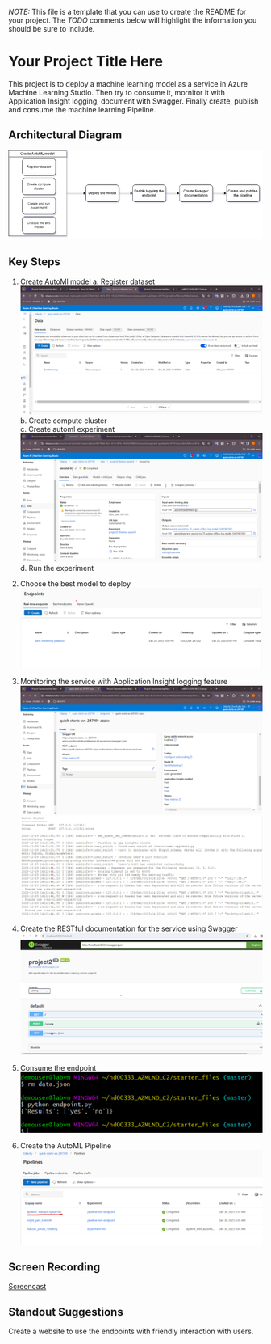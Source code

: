 *NOTE:* This file is a template that you can use to create the README for your project. The *TODO* comments below will highlight the information you should be sure to include.


# Your Project Title Here

This project is to deploy a machine learning model as a service in Azure Machine Learning Studio. Then try to consume it, mornitor it with Application Insight logging, document with Swagger. Finally create, publish and consume the machine learning Pipeline.

## Architectural Diagram
![Architechture](../images/architechture.drawio.png "Architechture")

## Key Steps
1. Create AutoMl model
    a. Register dataset
    ![Dataset](../images/Registerd_dataset.png "Dataset")
    b. Create compute cluster    
    c. Create automl experiment
    ![Experiment](../images/Experiment_completed.png "Experiment")
    d. Run the experiment

2. Choose the best model to deploy
    ![deployed](../images/deploy.png "Endpoint deployed")
3. Monitoring the service with Application Insight logging feature
    ![deployed](../images/deployed.png "Endpoint deployed")
    ![deployed](../images/log.png "Endpoint deployed")
4. Create the RESTful documentation for the service using Swagger
    ![deployed](../images/swagger.png "Endpoint deployed")
5. Consume the endpoint 
    ![deployed](../images/result.png "Endpoint deployed")
6. Create the AutoML Pipeline
    ![deployed](../images/pipeline-created-and-completed.png "Endpoint deployed")
## Screen Recording
[Screencast](https://www.youtube.com/watch?v=8lUfjOYHcHM)

## Standout Suggestions
Create a website to use the endpoints with friendly interaction with users.
